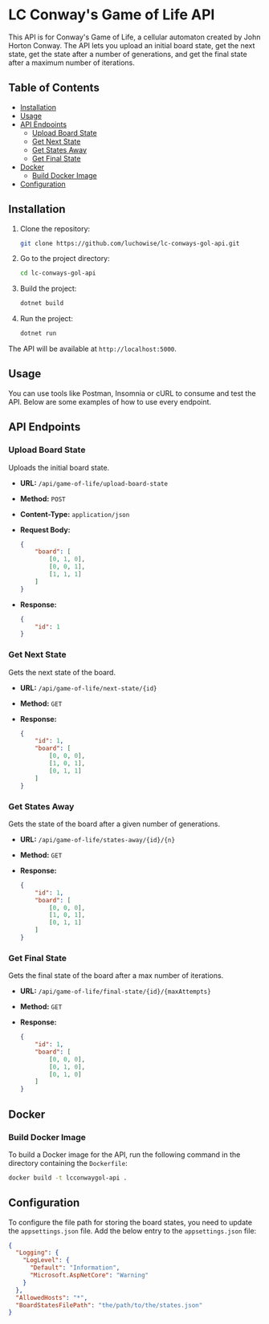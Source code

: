 # LC Conway's Game of Life API

This API is for Conway's Game of Life, a cellular automaton created by John Horton Conway. The API lets you upload an initial board state, get the next state, get the state after a number of generations, and get the final state after a maximum number of iterations.

## Table of Contents

- [Installation](#installation)
- [Usage](#usage)
- [API Endpoints](#api-endpoints)
  - [Upload Board State](#upload-board-state)
  - [Get Next State](#get-next-state)
  - [Get States Away](#get-states-away)
  - [Get Final State](#get-final-state)
- [Docker](#docker)
  - [Build Docker Image](#build-docker-image)
- [Configuration](#configuration)

## Installation

1. Clone the repository:
    ```bash
    git clone https://github.com/luchowise/lc-conways-gol-api.git
    ```

2. Go to the project directory:
    ```bash
    cd lc-conways-gol-api
    ```

3. Build the project:
    ```bash
    dotnet build
    ```

4. Run the project:
    ```bash
    dotnet run
    ```

The API will be available at `http://localhost:5000`.

## Usage

You can use tools like Postman, Insomnia or cURL to consume and test the API. Below are some examples of how to use every endpoint.

## API Endpoints

### Upload Board State

Uploads the initial board state.

- **URL:** `/api/game-of-life/upload-board-state`
- **Method:** `POST`
- **Content-Type:** `application/json`
- **Request Body:**
    ```json
    {
        "board": [
            [0, 1, 0],
            [0, 0, 1],
            [1, 1, 1]
        ]
    }
    ```

- **Response:**
    ```json
    {
        "id": 1
    }
    ```

### Get Next State

Gets the next state of the board.

- **URL:** `/api/game-of-life/next-state/{id}`
- **Method:** `GET`

- **Response:**
    ```json
    {
        "id": 1,
        "board": [
            [0, 0, 0],
            [1, 0, 1],
            [0, 1, 1]
        ]
    }
    ```

### Get States Away

Gets the state of the board after a given number of generations.

- **URL:** `/api/game-of-life/states-away/{id}/{n}`
- **Method:** `GET`

- **Response:**
    ```json
    {
        "id": 1,
        "board": [
            [0, 0, 0],
            [1, 0, 1],
            [0, 1, 1]
        ]
    }
    ```

### Get Final State

Gets the final state of the board after a max number of iterations.

- **URL:** `/api/game-of-life/final-state/{id}/{maxAttempts}`
- **Method:** `GET`

- **Response:**
    ```json
    {
        "id": 1,
        "board": [
            [0, 0, 0],
            [0, 1, 0],
            [0, 1, 0]
        ]
    }
    ```

## Docker

### Build Docker Image

To build a Docker image for the API, run the following command in the directory containing the `Dockerfile`:

```bash
docker build -t lcconwaygol-api .
```

## Configuration

To configure the file path for storing the board states, you need to update the `appsettings.json` file. Add the below entry to the `appsettings.json` file:

```json
{
  "Logging": {
    "LogLevel": {
      "Default": "Information",
      "Microsoft.AspNetCore": "Warning"
    }
  },
  "AllowedHosts": "*",
  "BoardStatesFilePath": "the/path/to/the/states.json"
}